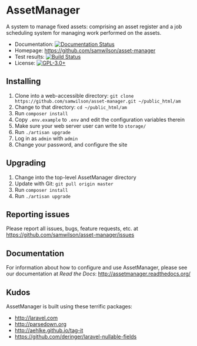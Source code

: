 AssetManager
============

A system to manage fixed assets: comprising an asset register
and a job scheduling system for managing work performed on the assets.

* Documentation: [![Documentation Status](http://readthedocs.org/projects/assetmanager/badge/?version=latest)](http://assetmanager.readthedocs.org/en/latest/?badge=latest)
* Homepage: https://github.com/samwilson/asset-manager
* Test results: [![Build Status](https://img.shields.io/travis/samwilson/asset-manager.svg)](https://travis-ci.org/samwilson/asset-manager)
* License: [![GPL-3.0+](https://img.shields.io/github/license/samwilson/asset-manager.svg)](https://github.com/samwilson/asset-manager/blob/master/LICENSE.html)

## Installing

1. Clone into a web-accessible directory: `git clone https://github.com/samwilson/asset-manager.git ~/public_html/am`
2. Change to that directory: `cd ~/public_html/am`
3. Run `composer install`
4. Copy `.env.example` to `.env` and edit the configuration variables therein
5. Make sure your web server user can write to `storage/`
6. Run `./artisan upgrade`
7. Log in as `admin` with `admin`
8. Change your password, and configure the site

## Upgrading

1. Change into the top-level AssetManager directory
2. Update with Git: `git pull origin master`
3. Run `composer install`
4. Run `./artisan upgrade`

## Reporting issues

Please report all issues, bugs, feature requests, etc. at
https://github.com/samwilson/asset-manager/issues

## Documentation

For information about how to configure and use AssetManager,
please see our documentation at *Read the Docs*:
http://assetmanager.readthedocs.org/

## Kudos

AssetManager is built using these terrific packages:

* http://laravel.com
* http://parsedown.org
* http://aehlke.github.io/tag-it
* https://github.com/deringer/laravel-nullable-fields
